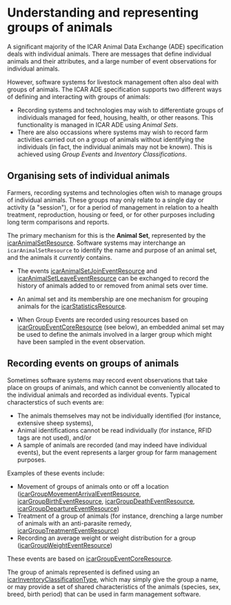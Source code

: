 # Understanding and representing groups of animals

A significant majority of the ICAR Animal Data Exchange (ADE) specification deals with individual animals. There are messages that define individual animals and their attributes, and a large number of event observations for individual animals.

However, software systems for livestock management often also deal with groups of animals. The ICAR ADE specification supports two different ways of defining and interacting with groups of animals:
* Recording systems and technologies may wish to differentiate groups of individuals managed for feed, housing, health, or other reasons. This functionality is managed in ICAR ADE using *Animal Sets*.
*  There are also occassions where systems may wish to record farm activities carried out on a group of animals without identifying the individuals (in fact, the individual animals may not be known). This is achieved using *Group Events* and *Inventory Classifications*.

## Organising sets of individual animals

Farmers, recording systems and technologies often wish to manage groups of individual animals. These groups may only relate to a single day or activity (a "session"), or for a period of management in relation to a health treatment, reproduction, housing or feed, or for other purposes including long term comparisons and reports.

The primary mechanism for this is the **Animal Set**, represented by the [icarAnimalSetResource](./resources/icarAnimalSetResource.md).
Software systems may interchange an `icarAnimalSetResource` to identify the name and purpose of an animal set, and the animals it *currently* contains.

* The events [icarAnimalSetJoinEventResource](./resources/icarAnimalSetJoinEventResource.md) and [icarAnimalSetLeaveEventResource](./resources/icarAnimalSetLeaveEventResource.md) can be exchanged to record the history of animals added to or removed from animal sets over time.

* An animal set and its membership are one mechanism for grouping animals for the [icarStatisticsResource](./resources/icarStatisticsResource.md).

* When Group Events are recorded using resources based on [icarGroupEventCoreResource](./resources/icarGroupEventCoreResource.md) (see below), an embedded animal set may be used to define the animals involved in a larger group which might have been sampled in the event observation.

## Recording events on groups of animals

Sometimes software systems may record event observations that take place on groups of animals, and which cannot be conveniently allocated to the individual animals and recorded as individual events. Typical characterstics of such events are:
* The animals themselves may not be individually identified (for instance, extensive sheep systems),
* Animal identifications cannot be read individually (for instance, RFID tags are not used), and/or
* A sample of animals are recorded (and may indeed have individual events), but the event represents a larger group for farm management purposes.

Examples of these events include:
* Movement of groups of animals onto or off a location ([icarGroupMovementArrivalEventResource](./resources/icarGroupMovementArrivalEventResource.md), [icarGroupBirthEventResource](./resources/icarGroupBirthEventResource.md), [icarGroupDeathEventResource](./resources/icarGroupDeathEventResource.md), [icarGroupDepartureEventResource](./resources/icarGroupDepartureEventResource.md))
* Treatment of a group of animals (for instance, drenching a large number of animals with an anti-parasite remedy, [icarGroupTreatmentEventResource](./resources/icarGroupTreatmentEventResource.md))
* Recording an average weight or weight distribution for a group ([icarGroupWeightEventResource](./resources/icarGroupWeightEventResource.md))

These events are based on [icarGroupEventCoreResource](./resources/icarGroupEventCoreResource.md).

The group of animals represented is defined using an [icarInventoryClassificationType](./types/icarInventoryClassificationType.md), which may simply give the group a name, or may provide a set of shared characteristics of the animals (species, sex, breed, birth period) that can be used in farm management software.

